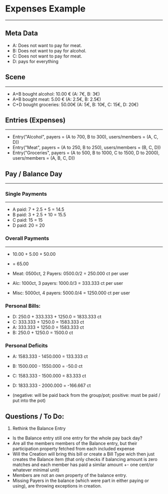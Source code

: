# Expenses Example
--------------------------------------------

## Meta Data

- A: Does not want to pay for meat.
- B: Does not want to pay for alcohol.
- C: Does not want to pay for meat.
- D: pays for everything


## Scene
--------------------------------------------

- A+B bought alcohol: 10.00 € (A: 7€, B: 3€)
- A+B bought meat: 5.00 € (A: 2.5€, B: 2.5€)
- C+D bought groceries: 50.00€ (A: 5€, B: 10€, C: 15€, D: 20€)

## Entries (Expenses)
--------------------------------------------

- Entry("Alcohol", payers =  (A to 700, B to 300), users/members = (A, C, D))
- Entry("Meat", payers =  (A to 250, B to 250), users/members = (B, C, D))
- Entry("Groceries", payers =  (A to 500, B to 1000, C to 1500, D to 2000), users/members = (A, B, C, D))


## Pay / Balance Day
--------------------------------------------

### Single Payments
--------------------------------------------
- A paid: 7 + 2.5 + 5 = 14.5
- B paid: 3 + 2.5 + 10 = 15.5
- C paid: 15 = 15
- D paid: 20 = 20

### Overall Payments
--------------------------------------------
- 10.00 + 5.00 + 50.00
- = 65.00

- Meat: 0500ct, 2 Payers: 0500.0/2 =  250.000 ct per user
- Alc:  1000ct, 3 payers: 1000.0/3 =  333.333 ct per user
- Misc: 5000ct, 4 payers: 5000.0/4 = 1250.000 ct per user


### Personal Bills:
- D: 250.0 + 333.333 + 1250.0 = 1833.333 ct
- C: 333.333 + 1250.0 = 1583.333 ct
- A: 333.333 + 1250.0 = 1583.333 ct
- B: 250.0 + 1250.0 = 1500.0 ct

### Personal Deficits

- A: 1583.333 - 1450.000 =   133.333 ct
- B: 1500.000 - 1550.000 =   -50.0   ct
- C: 1583.333 - 1500.000 =    83.333 ct
- D: 1833.333 - 2000.000 =  -166.667 ct

- (negative: will be paid back from the group/pot; positive: must be paid / put into the pot)


## Questions / To Do:
1. Rethink the Balance Entry
  - Is the Balance entry still one entry for the whole pay back day?
  - Are all the members members of the Balance entry, but their participation property fetched from each included expense
  - Will the Creation will bring this bill or create a Bill Type wich then just creates the Balance  item (that only checks if balancing amount is zero matches and each member has paid a similar amount +- one cent/or whatever minimal unit)
  - Members are not an own property of the balance entry.
  - Missing Payers in the balance (which were part in either paying or using), are throwing exceptions in creation.
